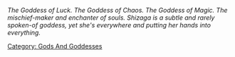 *The Goddess of Luck. The Goddess of Chaos. The Goddess of Magic. The
mischief-maker and enchanter of souls. Shizaga is a subtle and rarely
spoken-of goddess, yet she's everywhere and putting her hands into
everything.*

[Category: Gods And Goddesses](Category:_Gods_And_Goddesses "wikilink")
